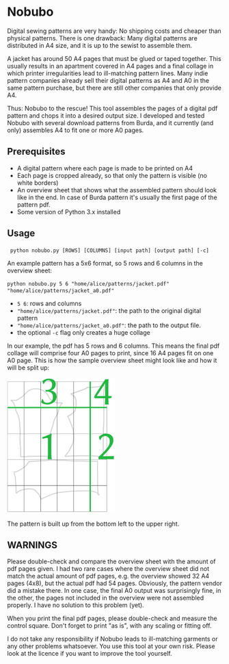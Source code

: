 # Nobubo
Digital sewing patterns are very handy: No shipping costs and cheaper than physical patterns. There is one drawback: Many digital patterns are distributed in A4 size, and it is up to the sewist to assemble them.

A jacket has around 50 A4 pages that must be glued or taped together. This usually results in an apartment covered in A4 pages and a final collage in which printer irregularities lead to ill-matching pattern lines. Many indie pattern companies already sell their digital patterns as A4 and A0 in the same pattern purchase, but there are still other companies that only provide A4.

Thus: Nobubo to the rescue! This tool assembles the pages of a digital pdf pattern and chops it into a desired output size. I developed and tested Nobubo with several download patterns from Burda, and it currently (and only) assembles A4 to fit one or more A0 pages.

## Prerequisites
* A digital pattern where each page is made to be printed on A4
* Each page is cropped already, so that only the pattern is visible (no white borders)
* An overview sheet that shows what the assembled pattern should look like in the end. In case of Burda pattern it's usually the first page of the pattern pdf.
* Some version of Python 3.x installed

## Usage
`` 
python nobubo.py [ROWS] [COLUMNS] [input path] [output path] [-c]
``

An example pattern has a 5x6 format, so 5 rows and 6 columns in the overview sheet:

```
python nobubo.py 5 6 "home/alice/patterns/jacket.pdf" "home/alice/patterns/jacket_a0.pdf" 
```
* `5 6`: rows and columns
* `"home/alice/patterns/jacket.pdf"`: the path to the original digital pattern
* `"home/alice/patterns/jacket_a0.pdf"`: the path to the output file.
* the optional `-c` flag only creates a huge collage

In our example, the pdf has 5 rows and 6 columns. This means the final pdf collage will comprise four A0 pages to print, since 16 A4 pages fit on one A0 page. This is how the sample overview sheet might look like and how it will be split up:

<img src="img/nobubo.png" alt="sample pattern" width=50%/>

The pattern is built up from the bottom left to the upper right.

## WARNINGS
Please double-check and compare the overview sheet with the amount of pdf pages given. I had two rare cases where the overview sheet did not match the actual amount of pdf pages, e.g. the overview showed 32 A4 pages (4x8), but the actual pdf had 54 pages. Obviously, the pattern vendor did a mistake there. In one case, the final A0 output was surprisingly fine, in the other, the pages not included in the overview were not assembled properly. I have no solution to this problem (yet).

When you print the final pdf pages, please double-check and measure the control square. Don't forget to print "as is", with any scaling or fitting off.

I do not take any responsibility if Nobubo leads to ill-matching garments or any other problems whatsoever. You use this tool at your own risk. Please look at the licence if you want to improve the tool yourself.
